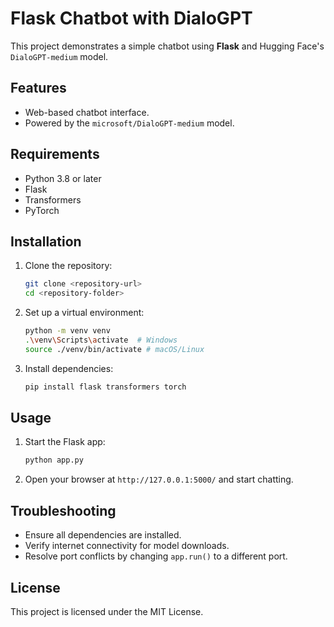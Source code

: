 
# Flask Chatbot with DialoGPT

This project demonstrates a simple chatbot using **Flask** and Hugging Face's `DialoGPT-medium` model.

## Features
- Web-based chatbot interface.
- Powered by the `microsoft/DialoGPT-medium` model.

## Requirements
- Python 3.8 or later
- Flask
- Transformers
- PyTorch

## Installation
1. Clone the repository:
   ```bash
   git clone <repository-url>
   cd <repository-folder>
   ```
2. Set up a virtual environment:
   ```bash
   python -m venv venv
   .\venv\Scripts\activate  # Windows
   source ./venv/bin/activate # macOS/Linux
   ```
3. Install dependencies:
   ```bash
   pip install flask transformers torch
   ```

## Usage
1. Start the Flask app:
   ```bash
   python app.py
   ```
2. Open your browser at `http://127.0.0.1:5000/` and start chatting.

## Troubleshooting
- Ensure all dependencies are installed.
- Verify internet connectivity for model downloads.
- Resolve port conflicts by changing `app.run()` to a different port.

## License
This project is licensed under the MIT License.

